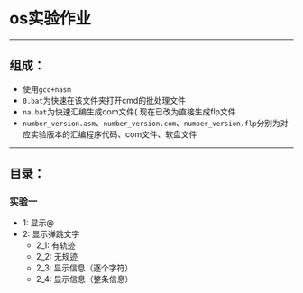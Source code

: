 # os实验作业
---
## 组成：
* 使用`gcc+nasm`
* `0.bat`为快速在该文件夹打开cmd的批处理文件
* `na.bat`为快速汇编生成com文件( 现在已改为直接生成flp文件
* `number_version.asm`、`number_version.com`、`number_version.flp`分别为对应实验版本的汇编程序代码、com文件、软盘文件
---
## 目录：
### 实验一
* 1: 显示@
* 2: 显示弹跳文字
	* 2_1: 有轨迹
	* 2_2: 无规迹
	* 2_3: 显示信息（逐个字符）
	* 2_4: 显示信息（整条信息）